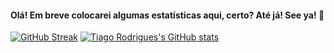 #### Olá! Em breve colocarei algumas estatísticas aqui, certo? Até já! See ya! 👋

[![GitHub Streak](http://github-readme-streak-stats.herokuapp.com?user=tiagorodriguesdev&theme=dark)](https://git.io/streak-stats)
[![Tiago Rodrigues's GitHub stats](https://github-readme-stats.vercel.app/api?username=tiagorodriguesdev&theme=dracula&show_icons=true)](https://github.com/tiagorodriguesdev/github-readme-stats)

<!--
**tiagorodriguesdev/tiagorodriguesdev** is a ✨ _special_ ✨ repository because its `README.md` (this file) appears on your GitHub profile.

Here are some ideas to get you started:

- 🔭 I’m currently working on ...
- 🌱 I’m currently learning ...
- 👯 I’m looking to collaborate on ...
- 🤔 I’m looking for help with ...
- 💬 Ask me about ...
- 📫 How to reach me: ...
- 😄 Pronouns: ...
- ⚡ Fun fact: ...
-->
